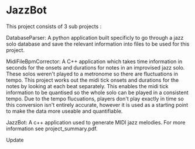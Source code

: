 # JazzBot

This project consists of 3 sub projects :

DatabaseParser:
A python application built specificly to go through a jazz solo database and save the relevant information into files to be used for this project.

MidiFileBpmCorrector:
A C++ application which takes time information in seconds for the onsets and durations for notes in an improvised jazz solo. These solos weren't played to a metronome so there are fluctuations in tempo. This project works out the midi tick onsets and durations for the notes by looking at each beat separately. This enables the midi tick information to be quantised so the whole solo can be played in a consistent tempo. Due to the tempo flucuations, players don't play exactly in time so this conversion isn't entirely accurate, however it is used as a starting point to make the data more useable and quantifiable.

JazzBot:
A c++ application used to generate MIDI jazz melodies. For more information see project_summary.pdf. 

Update


 
